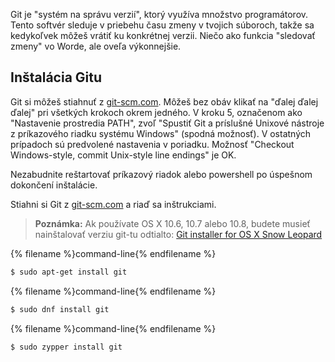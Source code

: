 Git je "systém na správu verzií", ktorý využíva množstvo programátorov. Tento softvér sleduje v priebehu času zmeny v tvojich súboroch, takže sa kedykoľvek môžeš vrátiť ku konkrétnej verzii. Niečo ako funkcia "sledovať zmeny" vo Worde, ale oveľa výkonnejšie.

## Inštalácia Gitu

<!--sec data-title="Installing Git: Windows" data-id="git_install_windows"
data-collapse=true ces-->

Git si môžeš stiahnuť z [git-scm.com](https://git-scm.com/). Môžeš bez obáv klikať na "ďalej ďalej ďalej" pri všetkých krokoch okrem jedného. V kroku 5, označenom ako "Nastavenie prostredia PATH", zvoľ "Spustiť Git a príslušné Unixové nástroje z príkazového riadku systému Windows" (spodná možnosť). V ostatných prípadoch sú predvolené nastavenia v poriadku. Možnosť "Checkout Windows-style, commit Unix-style line endings" je OK.

Nezabudnite reštartovať príkazový riadok alebo powershell po úspešnom dokončení inštalácie. <!--endsec-->

<!--sec data-title="Installing Git: OS X" data-id="git_install_OSX"
data-collapse=true ces-->

Stiahni si Git z [git-scm.com](https://git-scm.com/) a riaď sa inštrukciami.

> **Poznámka:** Ak používate OS X 10.6, 10.7 alebo 10.8, budete musieť nainštalovať verziu git-tu odtialto: [Git installer for OS X Snow Leopard](https://sourceforge.net/projects/git-osx-installer/files/git-2.3.5-intel-universal-snow-leopard.dmg/download)

<!--endsec-->

<!--sec data-title="Installing Git: Debian or Ubuntu" data-id="git_install_debian_ubuntu"
data-collapse=true ces-->

{% filename %}command-line{% endfilename %}

```bash
$ sudo apt-get install git
```

<!--endsec-->

<!--sec data-title="Installing Git: Fedora" data-id="git_install_fedora"
data-collapse=true ces-->

{% filename %}command-line{% endfilename %}

```bash
$ sudo dnf install git
```

<!--endsec-->

<!--sec data-title="Installing Git: openSUSE" data-id="git_install_openSUSE"
data-collapse=true ces-->

{% filename %}command-line{% endfilename %}

```bash
$ sudo zypper install git
```

<!--endsec-->